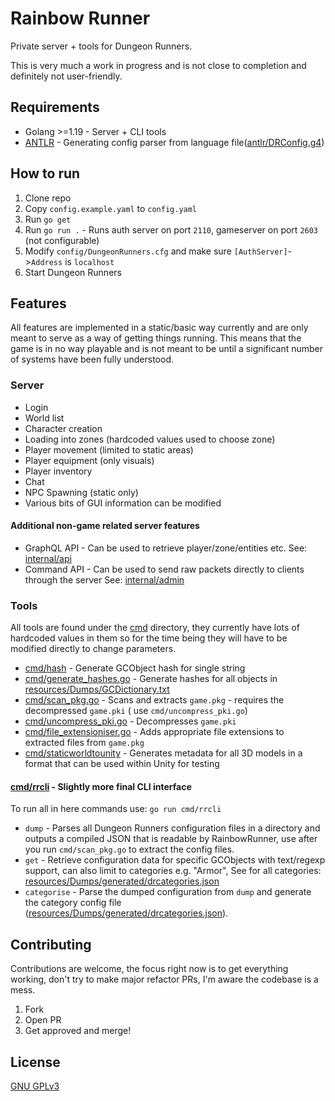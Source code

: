 # Rainbow Runner

Private server + tools for Dungeon Runners.

This is very much a work in progress and is not close to completion and definitely not user-friendly.

## Requirements

* Golang >=1.19 - Server + CLI tools
* [ANTLR](https://www.antlr.org/index.html) - Generating config parser from language
  file([antlr/DRConfig.g4](antlr/DRConfig.g4))

## How to run

1. Clone repo
2. Copy `config.example.yaml` to `config.yaml`
3. Run `go get`
4. Run `go run .` - Runs auth server on port `2110`, gameserver on port `2603` (not configurable)
5. Modify `config/DungeonRunners.cfg` and make sure `[AuthServer]`->`Address` is `localhost`
6. Start Dungeon Runners

## Features

All features are implemented in a static/basic way currently and are only meant to serve as a way of getting things
running.
This means that the game is in no way playable and is not meant to be until a significant number of systems have been
fully understood.

### Server

* Login
* World list
* Character creation
* Loading into zones (hardcoded values used to choose zone)
* Player movement (limited to static areas)
* Player equipment (only visuals)
* Player inventory
* Chat
* NPC Spawning (static only)
* Various bits of GUI information can be modified

#### Additional non-game related server features

* GraphQL API - Can be used to retrieve player/zone/entities etc. See: [internal/api](internal/api)
* Command API - Can be used to send raw packets directly to clients through the server
  See: [internal/admin](internal/admin)

### Tools

All tools are found under the [cmd](cmd) directory, they currently have lots of hardcoded values in them so for the time
being
they will have to be modified directly to change parameters.

* [cmd/hash](cmd/hash) - Generate GCObject hash for single string
* [cmd/generate_hashes.go](cmd/generate_hashes.go) - Generate hashes for all objects
  in [resources/Dumps/GCDictionary.txt](resources/Dumps/GCDictionary.txt)
* [cmd/scan_pkg.go](cmd/scan_pkg.go) - Scans and extracts `game.pkg` - requires the decompressed `game.pki` (
  use `cmd/uncompress_pki.go`)
* [cmd/uncompress_pki.go](cmd/uncompress_pki.go) - Decompresses `game.pki`
* [cmd/file_extensioniser.go](cmd/file_extensioniser.go) - Adds appropriate file extensions to extracted files
  from `game.pkg`
* [cmd/staticworldtounity](cmd/staticworldtounity) - Generates metadata for all 3D models in a format that can be used
  within Unity for testing

#### [cmd/rrcli](cmd/rrcli) - Slightly more final CLI interface

To run all in here commands use: `go run cmd/rrcli`

* `dump` - Parses all Dungeon Runners configuration files in a directory and outputs a compiled JSON that is readable by
  RainbowRunner, use after you run `cmd/scan_pkg.go` to extract the config files.
* `get` - Retrieve configuration data for specific GCObjects with text/regexp support, can also limit to categories
  e.g. "Armor", See for all
  categories: [resources/Dumps/generated/drcategories.json](resources/Dumps/generated/drcategories.json)
* `categorise` - Parse the dumped configuration from `dump` and generate the category config
  file ([resources/Dumps/generated/drcategories.json](resources/Dumps/generated/drcategories.json)).

## Contributing

Contributions are welcome, the focus right now is to get everything working, don't try to make major refactor PRs, I'm
aware the codebase is a mess.

1. Fork
2. Open PR
3. Get approved and merge!

## License

[GNU GPLv3](https://choosealicense.com/licenses/gpl-3.0/)
